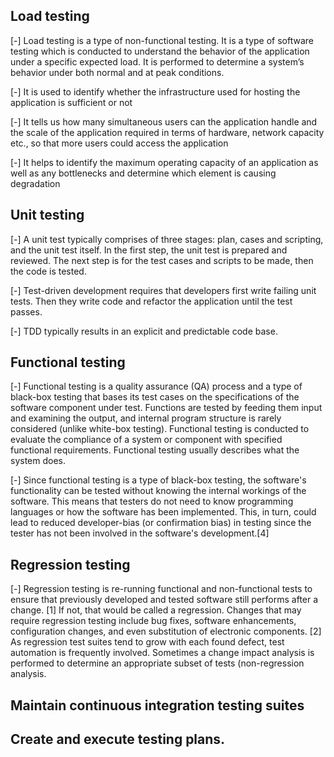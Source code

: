 

## Load testing

[-] Load testing is a type of non-functional testing. It is a type of
software testing which is conducted to understand the behavior of 
the application under a specific expected load. It is performed 
to determine a system’s behavior under both normal and at peak conditions.

[-] It is used to identify whether the infrastructure used for hosting 
the application is sufficient or not

[-] It tells us how many simultaneous users can the application handle and the 
scale of the application required in terms of hardware, network capacity etc., 
so that more users could access the application

[-] It helps to identify the maximum operating capacity of an application as 
well as any bottlenecks and determine which element is causing degradation

## Unit testing

[-] A unit test typically comprises of three stages: plan, cases and scripting, 
and the unit test itself. In the first step, the unit test is prepared and reviewed. 
The next step is for the test cases and scripts to be made, then the code is tested.

[-] Test-driven development requires that developers first write failing unit tests. 
Then they write code and refactor the application until the test passes. 

[-] TDD typically results in an explicit and predictable code base.

## Functional testing

[-] Functional testing is a quality assurance (QA) process and a type of black-box testing that bases its test cases on the specifications of the software component under test. Functions are tested by feeding them input and examining the output, and internal program structure is rarely considered (unlike white-box testing). Functional testing is conducted to evaluate the compliance of a system or component with specified functional requirements. Functional testing usually describes what the system does.

[-] Since functional testing is a type of black-box testing, the software's functionality can be tested without knowing the internal workings of the software. This means that testers do not need to know programming languages or how the software has been implemented. This, in turn, could lead to reduced developer-bias (or confirmation bias) in testing since the tester has not been involved in the software's development.[4]

## Regression testing

[-] Regression testing is re-running functional and non-functional tests to ensure that previously developed and tested software still performs after a change.
[1] If not, that would be called a regression. Changes that may require regression testing include bug fixes, software enhancements, configuration changes, and even substitution of electronic components.
[2] As regression test suites tend to grow with each found defect, test automation is frequently involved. Sometimes a change impact analysis is performed to determine an appropriate subset of tests (non-regression analysis.

## Maintain continuous integration testing suites

## Create and execute testing plans.